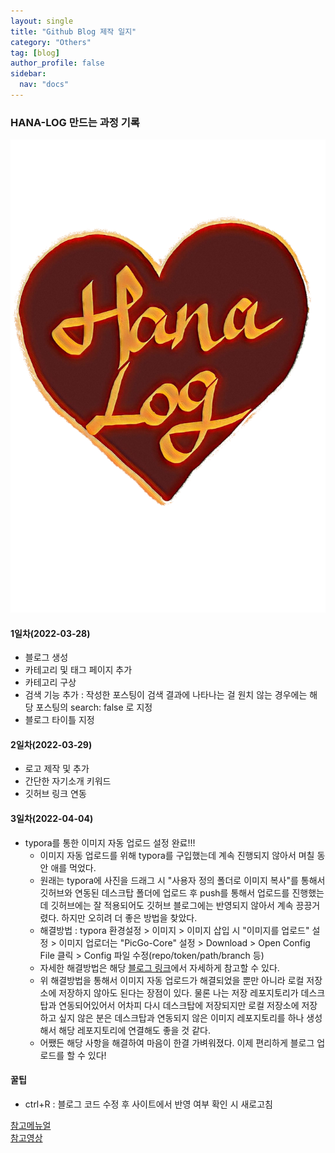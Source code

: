 ```yaml
---
layout: single
title: "Github Blog 제작 일지"
category: "Others"
tag: [blog]
author_profile: false
sidebar:
  nav: "docs"
---
```


### HANA-LOG 만드는 과정 기록

<img src="https://raw.githubusercontent.com/hanalog/hanalog.github.io/gh-pages/images/2022-03-28-blogsetting/hanalog_logo_sunrise.png" alt="hanalog_logo_sunrise" style="zoom:80%;" />

#### 1일차(2022-03-28)
- 블로그 생성
- 카테고리 및 태그 페이지 추가
- 카테고리 구상
- 검색 기능 추가 : 작성한 포스팅이 검색 결과에 나타나는 걸 원치 않는 경우에는 해당 포스팅의 search: false 로 지정
- 블로그 타이틀 지정

#### 2일차(2022-03-29)
- 로고 제작 및 추가
- 간단한 자기소개 키워드
- 깃허브 링크 연동

#### 3일차(2022-04-04)

- typora를 통한 이미지 자동 업로드 설정 완료!!!
  - 이미지 자동 업로드를 위해 typora를 구입했는데 계속 진행되지 않아서 며칠 동안 애를 먹었다. 
  - 원래는 typora에 사진을 드래그 시 "사용자 정의 폴더로 이미지 복사"를 통해서 깃허브와 연동된 데스크탑 폴더에 업로드 후 push를 통해서 업로드를 진행했는데 깃허브에는 잘 적용되어도 깃허브 블로그에는 반영되지 않아서 계속 끙끙거렸다. 하지만 오히려 더 좋은 방법을 찾았다.
  - 해결방법 : typora 환경설정 > 이미지 > 이미지 삽입 시 "이미지를 업로드"  설정 > 이미지 업로더는  "PicGo-Core" 설정 > Download > Open Config File 클릭 > Config 파일 수정(repo/token/path/branch 등)
  - 자세한 해결방법은 해당 [블로그 링크](https://donggod.tistory.com/139)에서 자세하게 참고할 수 있다.
  - 위 해결방법을 통해서 이미지 자동 업로드가 해결되었을 뿐만 아니라 로컬 저장소에 저장하지 않아도 된다는 장점이 있다. 물론 나는 저장 레포지토리가 데스크탑과 연동되어있어서 어차피 다시 데스크탑에 저장되지만 로컬 저장소에 저장하고 싶지 않은 분은 데스크탑과 연동되지 않은 이미지 레포지토리를 하나 생성해서 해당 레포지토리에 연결해도 좋을 것 같다.
  - 어쨌든 해당 사항을 해결하여 마음이 한결 가벼워졌다. 이제 편리하게 블로그 업로드를 할 수 있다!

#### 꿀팁
- ctrl+R : 블로그 코드 수정 후 사이트에서 반영 여부 확인 시 새로고침

[참고메뉴얼](https://mmistakes.github.io/minimal-mistakes/docs/quick-start-guide/)  
[참고영상](https://www.youtube.com/playlist?list=PLIMb_GuNnFwfQBZQwD-vCZENL5YLDZekr)
